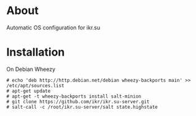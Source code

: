 # About

Automatic OS configuration for ikr.su

# Installation

On Debian Wheezy

    # echo 'deb http://http.debian.net/debian wheezy-backports main' >> /etc/apt/sources.list
    # apt-get update
    # apt-get -t wheezy-backports install salt-minion
    # git clone https://github.com/ikr/ikr.su-server.git
    # salt-call -c /root/ikr.su-server/salt state.highstate
